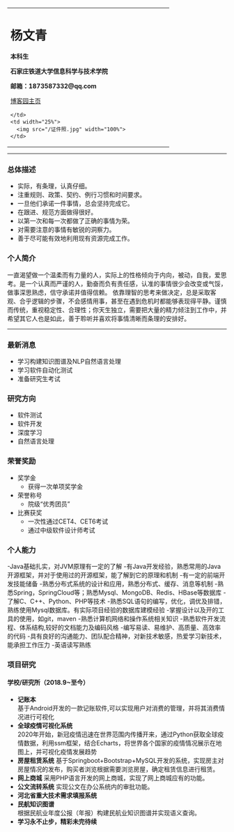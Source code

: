 <div>
<table border="0">
  <tr>
    <td width="75%">
      <h1>杨文青</h1>
      <p><b>本科生</b></p>
      <p><b>石家庄铁道大学信息科学与技术学院</b></p>
      <p><b>邮箱：1873587332@qq.com</b></p>
       <p><a href="https://www.cnblogs.com/ywqtro/">博客园主页</a></p>

    </td>
    <td width="25%">
      <img src="/证件照.jpg" width="100%">
    </td>
  </tr>
</table>
</div>

---


### 总体描述
- 实际，有条理，认真仔细。
- 注重规则、政策、契约、例行习惯和时间要求。
- 一旦他们承诺一件事情，总会坚持完成它。
- 在跟进、规范方面做得很好。
- 以第一次和每一次都做了正确的事情为荣。
- 对需要注意的事情有敏锐的洞察力。
- 善于尽可能有效地利用现有资源完成工作。


### 个人简介

一直渴望做一个温柔而有力量的人，实际上的性格倾向于内向，被动，自我，爱思考。是一个认真而严谨的人，勤奋而负有责任感，认准的事情很少会改变或气馁，做事深思熟虑，信守承诺并值得信赖。
依靠理智的思考来做决定，总是采取客观、合乎逻辑的步骤，不会感情用事，甚至在遇到危机时都能够表现得平静。谨慎而传统，重视稳定性、合理性；你天生独立，需要把大量的精力倾注到工作中，并希望其它人也是如此，善于聆听并喜欢将事情清晰而条理的安排好。

---

### 最新消息
- 学习构建知识图谱及NLP自然语言处理
- 学习软件自动化测试
- 准备研究生考试


### 研究方向
- 软件测试
- 软件开发
- 深度学习
- 自然语言处理

### 荣誉奖励
- 奖学金
  - 获得一次单项奖学金
- 荣誉称号
  - 院级“优秀团员”
- 比赛获奖
  - 一次性通过CET4、CET6考试
  - 通过中级软件设计师考试


### 个人能力
-Java基础扎实，对JVM原理有一定的了解
-有Java开发经验，熟悉常用的Java开源框架，并对于使用过的开源框架，能了解到它的原理和机制
-有一定的前端开发技能储备
-熟悉分布式系统的设计和应用，熟悉分布式、缓存、消息等机制
-熟悉Spring，SpringCloud等；熟悉Mysql、MongoDB、Redis、HBase等数据库
-了解C、C++、Python、PHP等技术
-熟悉SQL语句的编写，优化，调优及排错，熟练使用Mysql数据库。有实际项目经验的数据库建模经验
-掌握设计以及开的工具的使用，如git，maven
-熟悉计算机网络和操作系统相关知识
-熟悉软件开发流程、体系结构,较好的文档能力及编码风格
-编写易读、易维护、高质量、高效率的代码
-具有良好的沟通能力、团队配合精神，对新技术敏感，热爱学习新技术，能承担工作压力
-英语读写熟练


### 项目研究
#### 学校/研究所（2018.9~至今）
- **记账本**  
基于Android开发的一款记账软件,可以实现用户对消费的管理，并将其消费情况进行可视化
- **全球疫情可视化系统**  
2020年开始，新冠疫情迅速在世界范围内传播开来，通过Python获取全球疫情数据，利用ssm框架，结合Echarts，将世界各个国家的疫情情况展示在地图上，并可视化疫情发展趋势
- **房屋租赁系统**
基于Springboot+Bootstrap+MySQL开发的系统，实现房主对房屋情况的发布，购买者浏览根据需要浏览房屋，确定租赁信息进行租赁。
- **网上商城**
采用PHP语言开发的网上商城，实现了网上商城应有的功能。
- **公文流转系统**
实现公文在办公系统内的审批功能。
- **河北省重大技术需求填报系统**
- **民航知识图谱**  
根据民航业年度公报（年报）构建民航业知识图谱并实现语义查询。
- **学习永不止步，精彩未完待续**




  



